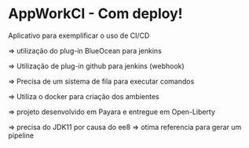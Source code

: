 # AppWorkCI - Com deploy!
Aplicativo para exemplificar o uso de CI/CD

=> utilização do plug-in BlueOcean para jenkins

=> Utilização de plug-in github para jenkins (webhook)

=> Precisa de um sistema de fila para executar comandos

=> Utiliza o docker para criação dos ambientes

=> projeto desenvolvido em Payara e entregue em Open-Liberty

=> precisa do JDK11 por causa do ee8
=> otima referencia para gerar um pipeline
